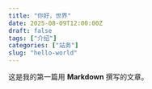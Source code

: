 ```yaml
---
title: "你好，世界"
date: 2025-08-09T12:00:00Z
draft: false
tags: ["介绍"]
categories: ["站务"]
slug: "hello-world"
---
```

这是我的第一篇用 **Markdown** 撰写的文章。
